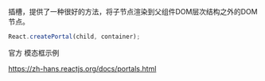 插槽，提供了一种很好的方法，将子节点渲染到父组件DOM层次结构之外的DOM节点。

```jsx
React.createPortal(child, container);
```

官方 模态框示例

https://zh-hans.reactjs.org/docs/portals.html